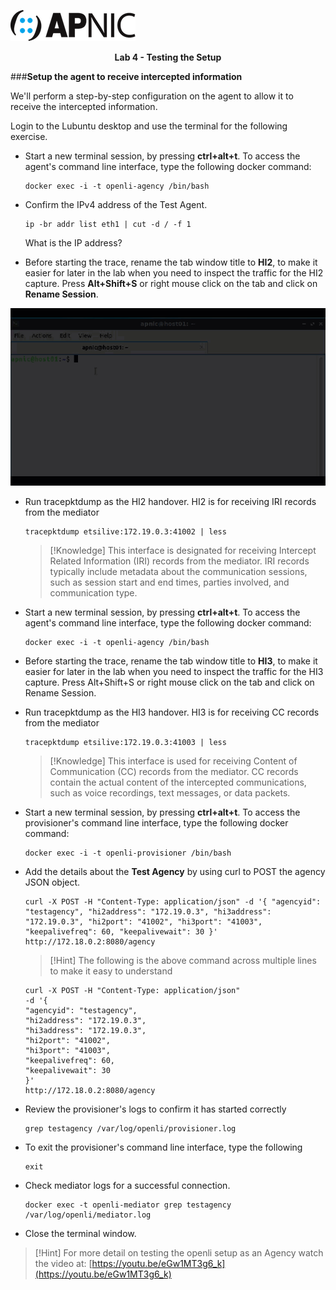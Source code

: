 ![](images/apnic_logo.png)

<center><b>Lab 4 - Testing the Setup</b></center>

###**Setup the agent to receive intercepted information**

We'll perform a step-by-step configuration on the agent to allow it to receive the intercepted information.  

Login to the Lubuntu desktop and use the terminal for the following exercise. 

- Start a new terminal session, by pressing **ctrl+alt+t**. To access the agent's command line interface, type the following docker command: 

    ```
    docker exec -i -t openli-agency /bin/bash
	```

- Confirm the IPv4 address of the Test Agent. 

    ```
    ip -br addr list eth1 | cut -d / -f 1
	```

	What is the IP address? 
    

- Before starting the trace, rename the tab window title to **HI2**, to make it easier for later in the lab when you need to inspect the traffic for the HI2 capture. Press **Alt+Shift+S** or right mouse click on the tab and click on **Rename Session**.

![](https://github.com/githubapnic/labs/blob/main/openli/images/rename%20tab%20to%20HI2.gif)

- Run tracepktdump as the HI2 handover. HI2 is for receiving IRI records from the mediator

    ```
    tracepktdump etsilive:172.19.0.3:41002 | less
	```

	>[!Knowledge] This interface is designated for receiving Intercept Related Information (IRI) records from the mediator. IRI records typically include metadata about the communication sessions, such as session start and end times, parties involved, and communication type.

- Start a new terminal session, by pressing **ctrl+alt+t**.  To access the agent's command line interface, type the following docker command: 

    ```
    docker exec -i -t openli-agency /bin/bash
	```

- Before starting the trace, rename the tab window title to **HI3**, to make it easier for later in the lab when you need to inspect the traffic for the HI3 capture. Press Alt+Shift+S or right mouse click on the tab and click on Rename Session.	

- Run tracepktdump as the HI3 handover. HI3 is for receiving CC records from the mediator

    ```
    tracepktdump etsilive:172.19.0.3:41003 | less
	```

	>[!Knowledge] This interface is used for receiving Content of Communication (CC) records from the mediator. CC records contain the actual content of the intercepted communications, such as voice recordings, text messages, or data packets.

- Start a new terminal session, by pressing **ctrl+alt+t**. To access the provisioner's command line interface, type the following docker command: 

    ```
    docker exec -i -t openli-provisioner /bin/bash
	```

- Add the details about the **Test Agency** by using curl to POST the agency JSON object.

	```
	curl -X POST -H "Content-Type: application/json" -d '{ "agencyid": "testagency", "hi2address": "172.19.0.3", "hi3address": "172.19.0.3", "hi2port": "41002", "hi3port": "41003",  "keepalivefreq": 60, "keepalivewait": 30 }' http://172.18.0.2:8080/agency
	```

	>[!Hint] The following is the above command across multiple lines to make it easy to understand

	```PowerShell-nocode
	curl -X POST -H "Content-Type: application/json" 
	-d '{ 
	"agencyid": "testagency", 
	"hi2address": "172.19.0.3", 
	"hi3address": "172.19.0.3", 
	"hi2port": "41002", 
	"hi3port": "41003", 
	"keepalivefreq": 60, 
	"keepalivewait": 30 
	}' 
	http://172.18.0.2:8080/agency
	```

- Review the provisioner's logs to confirm it has started correctly

    ```
    grep testagency /var/log/openli/provisioner.log
	```

- To exit the provisioner's command line interface, type the following

    ```
    exit
	```

- Check mediator logs for a successful connection.

    ```
    docker exec -t openli-mediator grep testagency /var/log/openli/mediator.log
	```

- Close the terminal window.	

>[!Hint] For more detail on testing the openli setup as an Agency watch the video at: [https://youtu.be/eGw1MT3g6_k](https://youtu.be/eGw1MT3g6_k)
